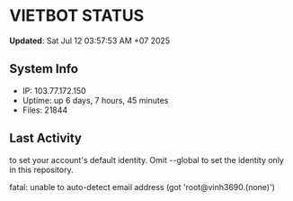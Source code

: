 # VIETBOT STATUS
**Updated**: Sat Jul 12 03:57:53 AM +07 2025

## System Info
- IP: 103.77.172.150
- Uptime: up 6 days, 7 hours, 45 minutes
- Files: 21844

## Last Activity

to set your account's default identity.
Omit --global to set the identity only in this repository.

fatal: unable to auto-detect email address (got 'root@vinh3690.(none)')
